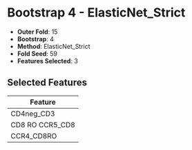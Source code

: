 # Bootstrap 4 - ElasticNet_Strict

- **Outer Fold**: 15
- **Bootstrap**: 4
- **Method**: ElasticNet_Strict
- **Fold Seed**: 59
- **Features Selected**: 3

## Selected Features

| Feature |
|---------|
| CD4neg_CD3 |
| CD8 RO CCR5_CD8 |
| CCR4_CD8RO |
